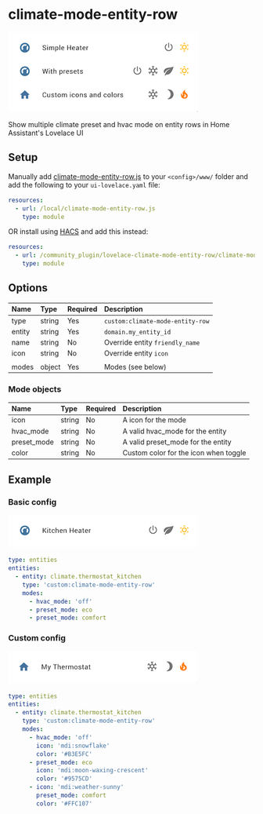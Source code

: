 # climate-mode-entity-row

![Simple example](images/overview.png)

Show multiple climate preset and hvac mode on entity rows in Home Assistant's Lovelace UI

## Setup

Manually add [climate-mode-entity-row.js](https://raw.githubusercontent.com/piitaya/lovelace-climate-mode-entity-row/master/climate-mode-entity-row.js)
to your `<config>/www/` folder and add the following to your `ui-lovelace.yaml` file:

```yaml
resources:
  - url: /local/climate-mode-entity-row.js
    type: module
```

OR install using [HACS](https://hacs.xyz/) and add this instead:

```yaml
resources:
  - url: /community_plugin/lovelace-climate-mode-entity-row/climate-mode-entity-row.js
    type: module
```

## Options

| Name | Type | Required | Description
| :---- | :---- | :---- | :----
| type    | string | Yes  | `custom:climate-mode-entity-row`
| entity  | string | Yes  | `domain.my_entity_id`
| name    | string | No   | Override entity `friendly_name`
| icon    | string | No   | Override entity `icon`
| | | |
| modes | object | Yes | Modes (see below)

### Mode objects

| Name | Type | Required | Description
:---- | :---- | :---- | :----
| icon        | string  | No | A icon for the mode
| hvac_mode   | string  | No | A valid hvac_mode for the entity
| preset_mode | string  | No | A valid preset_mode for the entity
| color       | string  | No | Custom color for the icon when toggle

## Example

### Basic config

![Simple example](images/simple_example.png)

```yaml
type: entities
entities:
  - entity: climate.thermostat_kitchen
    type: 'custom:climate-mode-entity-row'
    modes:
      - hvac_mode: 'off'
      - preset_mode: eco
      - preset_mode: comfort
```

### Custom config

![Simple example](images/custom_example.png)

```yaml
type: entities
entities:
  - entity: climate.thermostat_kitchen
    type: 'custom:climate-mode-entity-row'
    modes:
      - hvac_mode: 'off'
        icon: 'mdi:snowflake'
        color: '#B3E5FC'
      - preset_mode: eco
        icon: 'mdi:moon-waxing-crescent'
        color: '#9575CD'
      - icon: 'mdi:weather-sunny'
        preset_mode: comfort
        color: '#FFC107'

```
